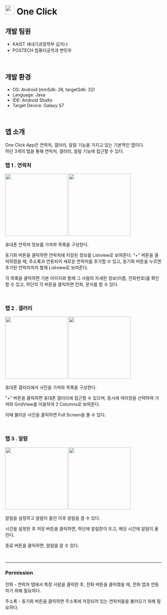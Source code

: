 # <image src="./app/src/main/res/drawable/icon.png" width="30"/> One Click

## 개발 팀원
- KAIST 새내기과정학부 김지나
- POSTECH 컴퓨터공학과 변민우

<br>

## 개발 환경
- OS: Android (minSdk: 26, targetSdk: 32)
- Language: Java
- IDE: Android Studio
- Target Device: Galaxy S7


<br>

## 앱 소개
One Click App은 연락처, 갤러리, 알람 기능을 가지고 있는 기본적인 앱이다. <br>
하단 3개의 탭을 통해 연락처, 갤러리, 알람 기능에 접근할 수 있다.
<br>

### 탭 1 . 연락처
<div>
<image src="./app/src/main/res/drawable/tab_phone_1.jpg" width="200"/>
<image src="./app/src/main/res/drawable/tab_gallery_2.jpg" width="200"/>
</div>


휴대폰 연락처 정보를 가져와 목록을 구성한다.

동기화 버튼을 클릭하면 연락처에 저장된 정보를 Listview로 보여준다. "+" 버튼을 클릭하였을 때, 주소록과 연동되어 새로운 연락처를 추가할 수 있고, 동기화 버튼을 누르면 추가된 연락처까지 함께 Listview로 보여준다.

각 목록을 클릭하면 기본 이미지와 함께 그 사람의 자세한 정보(이름, 전화번호)를 확인할 수 있고, 하단의 각 버튼을 클릭하면 전화, 문자를 할 수 있다.

<br>

### 탭 2 . 갤러리
<div>
<image src="./app/src/main/res/drawable/tab_gallery_1.jpg" width="200"/>
<image src="./app/src/main/res/drawable/tab_fullscreen.jpg" width="200"/>
</div>


휴대폰 갤러리에서 사진을 가져와 목록을 구성한다.

"+" 버튼을 클릭하면 휴대폰 갤러리에 접근할 수 있으며, 동시에 여러장을 선택하여 가져와 GridView를 이용하여 2 Columns로 보여준다.

이때 불러온 사진을 클릭하면 Full Screen을 볼 수 있다.


<br>

### 탭 3 . 알람
<div>
<image src="./app/src/main/res/drawable/tab_alarm.jpg" width="200"/>
<image src="./app/src/main/res/drawable/alarm_check.jpg" width="200"/>
</div>

알람을 설정하고 알람이 울린 이후 알람을 끌 수 있다.

시간을 설정한 후 저장 버튼을 클릭하면, 하단에 알림창이 뜨고, 해당 시간에 알람이 울린다.

종료 버튼을 클릭하면, 알람을 끌 수 있다.

<br>


* * *
### Permission

전화 - 연락처 탭에서 특정 사람을 클릭한 후, 전화 버튼을 클릭했을 때, 전화 앱과 연동하기 위해 필요하다.
<br>


주소록 - 동기화 버튼을 클릭하면 주소록에 저장되어 있는 연락처들을 불러오기 위해 필요하다.

